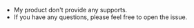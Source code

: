 - My product don't provide any supports.
- If you have any questions, please feel free to open the issue.
